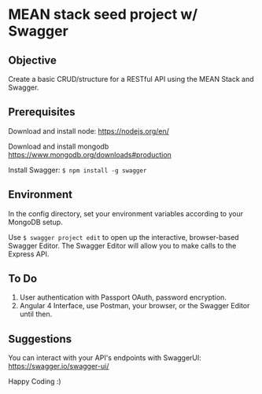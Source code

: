 # MEAN stack seed project w/ Swagger

## Objective

Create a basic CRUD/structure for a RESTful API using the MEAN Stack and Swagger.

## Prerequisites
Download and install node: https://nodejs.org/en/

Download and install mongodb https://www.mongodb.org/downloads#production

Install Swagger: `$ npm install -g swagger`

## Environment

In the config directory, set your environment variables according to your MongoDB setup.

Use `$ swagger project edit` to open up the interactive, browser-based Swagger Editor. 
The Swagger Editor will allow you to make calls to the Express API.

## To Do
1. User authentication with Passport OAuth, password encryption.
2. Angular 4 Interface, use Postman, your browser, or the Swagger Editor until then.

## Suggestions
You can interact with your API's endpoints with SwaggerUI: https://swagger.io/swagger-ui/

Happy Coding :)